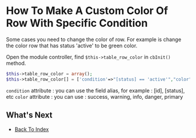 # How To Make A Custom Color Of Row With Specific Condition

Some cases you need to change the color of row. For example is change the color row that has status 'active' to be green color.

Open the module controller, find `$this->table_row_color` in `cbInit()` method.

```php
$this->table_row_color = array();
$this->table_row_color[] = ['condition'=>"[status] == 'active'","color"=>"success"];
```
`condition` attribute : you can use the field alias, for example : [id], [status], etc
`color` attribute : you can use : success, warning, info, danger, primary

## What's Next
- [Back To Index](./index.md)
